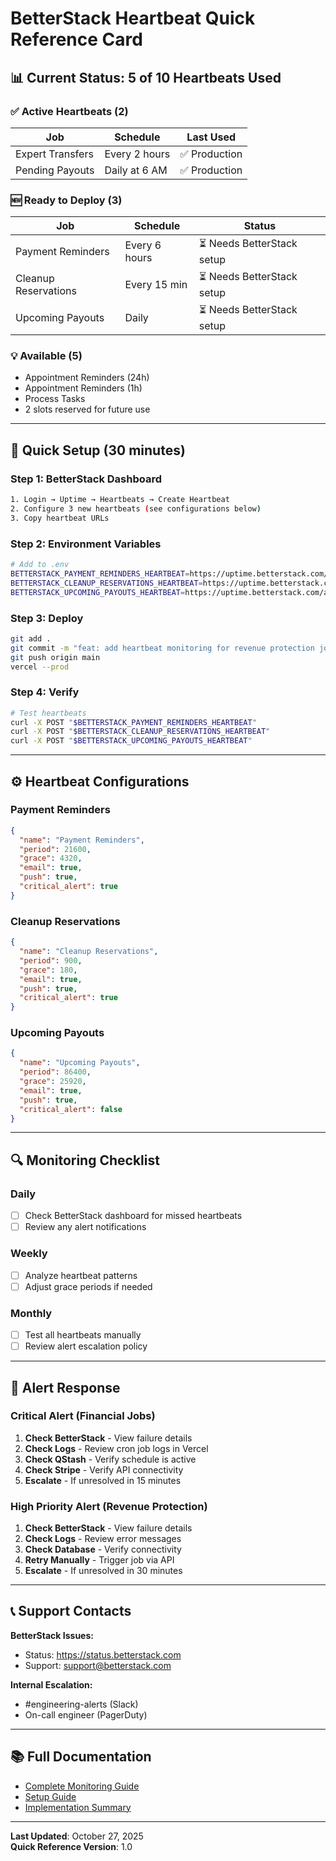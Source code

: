 # BetterStack Heartbeat Quick Reference Card

## 📊 Current Status: 5 of 10 Heartbeats Used

### ✅ Active Heartbeats (2)

| Job              | Schedule      | Last Used     |
| ---------------- | ------------- | ------------- |
| Expert Transfers | Every 2 hours | ✅ Production |
| Pending Payouts  | Daily at 6 AM | ✅ Production |

### 🆕 Ready to Deploy (3)

| Job                  | Schedule      | Status                     |
| -------------------- | ------------- | -------------------------- |
| Payment Reminders    | Every 6 hours | ⏳ Needs BetterStack setup |
| Cleanup Reservations | Every 15 min  | ⏳ Needs BetterStack setup |
| Upcoming Payouts     | Daily         | ⏳ Needs BetterStack setup |

### 💡 Available (5)

- Appointment Reminders (24h)
- Appointment Reminders (1h)
- Process Tasks
- 2 slots reserved for future use

---

## 🚀 Quick Setup (30 minutes)

### Step 1: BetterStack Dashboard

```bash
1. Login → Uptime → Heartbeats → Create Heartbeat
2. Configure 3 new heartbeats (see configurations below)
3. Copy heartbeat URLs
```

### Step 2: Environment Variables

```bash
# Add to .env
BETTERSTACK_PAYMENT_REMINDERS_HEARTBEAT=https://uptime.betterstack.com/api/v1/heartbeat/TOKEN_3
BETTERSTACK_CLEANUP_RESERVATIONS_HEARTBEAT=https://uptime.betterstack.com/api/v1/heartbeat/TOKEN_4
BETTERSTACK_UPCOMING_PAYOUTS_HEARTBEAT=https://uptime.betterstack.com/api/v1/heartbeat/TOKEN_5
```

### Step 3: Deploy

```bash
git add .
git commit -m "feat: add heartbeat monitoring for revenue protection jobs"
git push origin main
vercel --prod
```

### Step 4: Verify

```bash
# Test heartbeats
curl -X POST "$BETTERSTACK_PAYMENT_REMINDERS_HEARTBEAT"
curl -X POST "$BETTERSTACK_CLEANUP_RESERVATIONS_HEARTBEAT"
curl -X POST "$BETTERSTACK_UPCOMING_PAYOUTS_HEARTBEAT"
```

---

## ⚙️ Heartbeat Configurations

### Payment Reminders

```json
{
  "name": "Payment Reminders",
  "period": 21600,
  "grace": 4320,
  "email": true,
  "push": true,
  "critical_alert": true
}
```

### Cleanup Reservations

```json
{
  "name": "Cleanup Reservations",
  "period": 900,
  "grace": 180,
  "email": true,
  "push": true,
  "critical_alert": true
}
```

### Upcoming Payouts

```json
{
  "name": "Upcoming Payouts",
  "period": 86400,
  "grace": 25920,
  "email": true,
  "push": true,
  "critical_alert": false
}
```

---

## 🔍 Monitoring Checklist

### Daily

- [ ] Check BetterStack dashboard for missed heartbeats
- [ ] Review any alert notifications

### Weekly

- [ ] Analyze heartbeat patterns
- [ ] Adjust grace periods if needed

### Monthly

- [ ] Test all heartbeats manually
- [ ] Review alert escalation policy

---

## 🚨 Alert Response

### Critical Alert (Financial Jobs)

1. **Check BetterStack** - View failure details
2. **Check Logs** - Review cron job logs in Vercel
3. **Check QStash** - Verify schedule is active
4. **Check Stripe** - Verify API connectivity
5. **Escalate** - If unresolved in 15 minutes

### High Priority Alert (Revenue Protection)

1. **Check BetterStack** - View failure details
2. **Check Logs** - Review error messages
3. **Check Database** - Verify connectivity
4. **Retry Manually** - Trigger job via API
5. **Escalate** - If unresolved in 30 minutes

---

## 📞 Support Contacts

**BetterStack Issues:**

- Status: https://status.betterstack.com
- Support: support@betterstack.com

**Internal Escalation:**

- #engineering-alerts (Slack)
- On-call engineer (PagerDuty)

---

## 📚 Full Documentation

- [Complete Monitoring Guide](./betterstack-heartbeat-monitoring.md)
- [Setup Guide](./betterstack-setup-guide.md)
- [Implementation Summary](./BETTERSTACK_IMPLEMENTATION_SUMMARY.md)

---

**Last Updated**: October 27, 2025  
**Quick Reference Version**: 1.0
